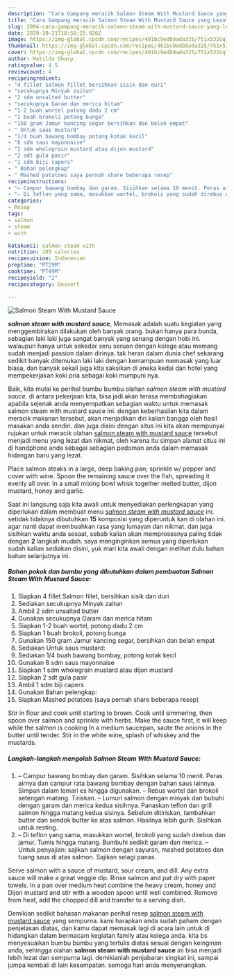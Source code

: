 ```yaml
---
description: "Cara Gampang meracik Salmon Steam With Mustard Sauce yang Lezat Sekali"
title: "Cara Gampang meracik Salmon Steam With Mustard Sauce yang Lezat Sekali"
slug: 2094-cara-gampang-meracik-salmon-steam-with-mustard-sauce-yang-lezat-sekali
date: 2020-10-21T18:58:25.926Z
image: https://img-global.cpcdn.com/recipes/401bc9edb9ada325/751x532cq70/salmon-steam-with-mustard-sauce-foto-resep-utama.jpg
thumbnail: https://img-global.cpcdn.com/recipes/401bc9edb9ada325/751x532cq70/salmon-steam-with-mustard-sauce-foto-resep-utama.jpg
cover: https://img-global.cpcdn.com/recipes/401bc9edb9ada325/751x532cq70/salmon-steam-with-mustard-sauce-foto-resep-utama.jpg
author: Matilda Sharp
ratingvalue: 4.5
reviewcount: 4
recipeingredient:
- "4 fillet Salmon fillet bersihkan sisik dan duri"
- "secukupnya Minyak zaitun"
- "2 sdm unsalted butter"
- "secukupnya Garam dan merica hitam"
- "1-2 buah wortel potong dadu 2 cm"
- "1 buah brokoli potong bunga"
- "150 gram Jamur kancing segar bersihkan dan belah empat"
- " Untuk saus mustard"
- "1/4 buah bawang bombay potong kotak kecil"
- "8 sdm saus mayonnaise"
- "1 sdm wholegrain mustard atau dijon mustard"
- "2 sdt gula pasir"
- "1 sdm biji capers"
- " Bahan pelengkap"
- " Mashed potatoes saya pernah share beberapa resep"
recipeinstructions:
- "– Campur bawang bombay dan garam. Sisihkan selama 10 menit. Peras airnya dan campur rata bawang bombay dengan bahan saus lainnya. Simpan dalam lemari es hingga digunakan. – Rebus wortel dan brokoli setengah matang. Tiriskan. – Lumuri salmon dengan minyak dan bubuhi dengan garam dan merica kedua sisihnya. Panaskan teflon dan grill salmon hingga matang kedua sisinya. Sebelum ditiriskan, tambahkan butter dan sendok butter ke atas salmon. Hasilnya lebih gurih. Sisihkan untuk resting."
- "– Di teflon yang sama, masukkan wortel, brokoli yang sudah direbus dan jamur. Tumis hingga matang. Bumbuhi sedikit garam dan merica. – Untuk penyajian: sajikan salmon dengan sayuran, mashed potatoes dan tuang saus di atas salmon. Sajikan selagi panas."
categories:
- Resep
tags:
- salmon
- steam
- with

katakunci: salmon steam with 
nutrition: 203 calories
recipecuisine: Indonesian
preptime: "PT29M"
cooktime: "PT49M"
recipeyield: "2"
recipecategory: Dessert

---
```



![Salmon Steam With Mustard Sauce](https://img-global.cpcdn.com/recipes/401bc9edb9ada325/751x532cq70/salmon-steam-with-mustard-sauce-foto-resep-utama.jpg)

<b><i>salmon steam with mustard sauce</i></b>, Memasak adalah suatu kegiatan yang menggembirakan dilakukan oleh banyak orang. bukan hanya para bunda, sebagian laki laki juga sangat banyak yang senang dengan hobi ini. walaupun hanya untuk sekedar seru seruan dengan kolega atau memang sudah menjadi passion dalam dirinya. tak heran dalam dunia chef sekarang sedikit banyak ditemukan laki laki dengan kemampuan memasak yang luar biasa, dan banyak sekali juga kita saksikan di aneka kedai dan hotel yang mempekerjakan koki pria sebagai koki mumpuni nya.

Baik, kita mulai ke perihal bumbu bumbu olahan <i>salmon steam with mustard sauce</i>. di antara pekerjaan kita, bisa jadi akan terasa membahagiakan apabila sejenak anda menyempatkan sebagian waktu untuk memasak salmon steam with mustard sauce ini. dengan keberhasilan kita dalam meracik makanan tersebut, akan menjadikan diri kalian bangga oleh hasil masakan anda sendiri. dan juga disini dengan situs ini kita akan mempunyai rujukan untuk meracik olahan <u>salmon steam with mustard sauce</u> tersebut menjadi menu yang lezat dan nikmat, oleh karena itu simpan alamat situs ini di handphone anda sebagai sebagian pedoman anda dalam memasak hidangan baru yang lezat.

Place salmon steaks in a large, deep baking pan; sprinkle w/ pepper and cover with wine. Spoon the remaining sauce over the fish, spreading it evenly all over. In a small mixing bowl whisk together melted butter, dijon mustard, honey and garlic.


Saat ini langsung saja kita awali untuk menyediakan perlengkapan yang diperlukan dalam membuat menu <u><i>salmon steam with mustard sauce</i></u> ini. setidak tidaknya dibutuhkan <b>15</b> komposisi yang diperuntuk kan di olahan ini. agar nanti dapat membuahkan rasa yang lumayan dan nikmat. dan juga sisihkan waktu anda sesaat, sebab kalian akan memprosesnya paling tidak dengan <b>2</b> langkah mudah. saya menginginkan semua yang diperlukan sudah kalian sediakan disini, yuk mari kita awali dengan melihat dulu bahan bahan selanjutnya ini.

<!--inarticleads1-->

##### Bahan pokok dan bumbu yang dibutuhkan dalam pembuatan Salmon Steam With Mustard Sauce:

1. Siapkan 4 fillet Salmon fillet, bersihkan sisik dan duri
1. Sediakan secukupnya Minyak zaitun
1. Ambil 2 sdm unsalted butter
1. Gunakan secukupnya Garam dan merica hitam
1. Siapkan 1-2 buah wortel, potong dadu 2 cm
1. Siapkan 1 buah brokoli, potong bunga
1. Gunakan 150 gram Jamur kancing segar, bersihkan dan belah empat
1. Sediakan  Untuk saus mustard:
1. Sediakan 1/4 buah bawang bombay, potong kotak kecil
1. Gunakan 8 sdm saus mayonnaise
1. Siapkan 1 sdm wholegrain mustard atau dijon mustard
1. Siapkan 2 sdt gula pasir
1. Ambil 1 sdm biji capers
1. Gunakan  Bahan pelengkap:
1. Siapkan  Mashed potatoes (saya pernah share beberapa resep)


Stir in flour and cook until starting to brown. Cook until simmering, then spoon over salmon and sprinkle with herbs. Make the sauce first, it will keep while the salmon is cooking In a medium saucepan, saute the onions in the butter until tender. Stir in the white wine, splash of whiskey and the mustards. 

<!--inarticleads2-->

##### Langkah-langkah mengolah Salmon Steam With Mustard Sauce:

1. – Campur bawang bombay dan garam. Sisihkan selama 10 menit. Peras airnya dan campur rata bawang bombay dengan bahan saus lainnya. Simpan dalam lemari es hingga digunakan. – Rebus wortel dan brokoli setengah matang. Tiriskan. – Lumuri salmon dengan minyak dan bubuhi dengan garam dan merica kedua sisihnya. Panaskan teflon dan grill salmon hingga matang kedua sisinya. Sebelum ditiriskan, tambahkan butter dan sendok butter ke atas salmon. Hasilnya lebih gurih. Sisihkan untuk resting.
1. – Di teflon yang sama, masukkan wortel, brokoli yang sudah direbus dan jamur. Tumis hingga matang. Bumbuhi sedikit garam dan merica. – Untuk penyajian: sajikan salmon dengan sayuran, mashed potatoes dan tuang saus di atas salmon. Sajikan selagi panas.


Serve salmon with a sauce of mustard, sour cream, and dill. Any extra sauce will make a great veggie dip. Rinse salmon and pat dry with paper towels. In a pan over medium heat combine the heavy cream, honey and Dijon mustard and stir with a wooden spoon until well combined. Remove from heat, add the chopped dill and transfer to a serving dish. 

Demikian sedikit bahasan makanan perihal resep <u>salmon steam with mustard sauce</u> yang sempurna. kami harapkan anda sudah paham dengan penjelasan diatas, dan kamu dapat memasak lagi di acara lain untuk di hidangkan dalam bermacam kegiatan family atau kolega anda. kita bs menyesuaikan bumbu bumbu yang tertulis diatas sesuai dengan keinginan anda, sehingga olahan <b>salmon steam with mustard sauce</b> ini bisa menjadi lebih lezat dan sempurna lagi. demikianlah penjabaran singkat ini, sampai jumpa kembali di lain kesempatan. semoga hari anda menyenangkan.
